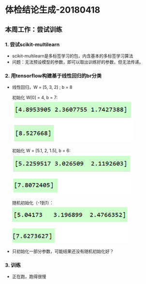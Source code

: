 # 体检结论生成-20180418

## 本周工作：尝试训练

### 1. 尝试scikit-multilearn

* scikit-multilearn是多标签学习的包，内含基本的多标签学习算法
* 问题：无法预设模型的参数，即可以取出训练好的参数，但无法传递。

### 2. 用tensorflow构建基于线性回归的br分类

* 线性回归，W = [5, 3, 2] ; b = 8

	初始化 W[0] = 4, b = 7: 
	![](https://github.com/WindsOfWinter/picture/blob/master/p1.png)

	初始化 W = [5.1, 2, 1.5], b = 6:
	![](https://github.com/WindsOfWinter/picture/blob/master/p2.png)

	随机初始化（-1到1）：
	![](https://github.com/WindsOfWinter/picture/blob/master/p3.png)

* 只初始化一部分参数，可能结果还没有随机初始化好？

### 3. 训练

* 正在跑，跑得很慢